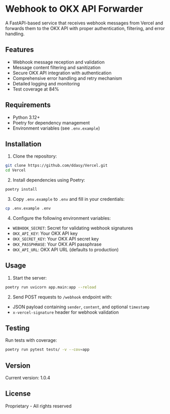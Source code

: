 # Webhook to OKX API Forwarder

A FastAPI-based service that receives webhook messages from Vercel and forwards them to the OKX API with proper authentication, filtering, and error handling.

## Features

- Webhook message reception and validation
- Message content filtering and sanitization
- Secure OKX API integration with authentication
- Comprehensive error handling and retry mechanism
- Detailed logging and monitoring
- Test coverage at 84%

## Requirements

- Python 3.12+
- Poetry for dependency management
- Environment variables (see `.env.example`)

## Installation

1. Clone the repository:
```bash
git clone https://github.com/ddasy/Vercel.git
cd Vercel
```

2. Install dependencies using Poetry:
```bash
poetry install
```

3. Copy `.env.example` to `.env` and fill in your credentials:
```bash
cp .env.example .env
```

4. Configure the following environment variables:
- `WEBHOOK_SECRET`: Secret for validating webhook signatures
- `OKX_API_KEY`: Your OKX API key
- `OKX_SECRET_KEY`: Your OKX API secret key
- `OKX_PASSPHRASE`: Your OKX API passphrase
- `OKX_API_URL`: OKX API URL (defaults to production)

## Usage

1. Start the server:
```bash
poetry run uvicorn app.main:app --reload
```

2. Send POST requests to `/webhook` endpoint with:
- JSON payload containing `sender`, `content`, and optional `timestamp`
- `x-vercel-signature` header for webhook validation

## Testing

Run tests with coverage:
```bash
poetry run pytest tests/ -v --cov=app
```

## Version

Current version: 1.0.4

## License

Proprietary - All rights reserved
